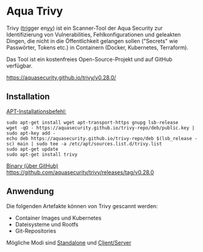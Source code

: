 # Aqua Trivy

Trivy (<u>tri</u>gger en<u>vy</u>) ist ein Scanner-Tool  der Aqua Security zur Identifizierung von Vulnerabilities, Fehlkonfigurationen und geleakten Dingen, die nicht in die Öffentlichkeit gelangen sollen ("Secrets" wie Passwörter, Tokens etc.) in Containern (Docker, Kubernetes, Terraform).

Das Tool ist ein kostenfreies Open-Source-Projekt und auf GitHub verfügbar.

https://aquasecurity.github.io/trivy/v0.28.0/

## Installation
<u>APT-Installationsbefehl:</u>
```
sudo apt-get install wget apt-transport-https gnupg lsb-release
wget -qO - https://aquasecurity.github.io/trivy-repo/deb/public.key | sudo apt-key add -
echo deb https://aquasecurity.github.io/trivy-repo/deb $(lsb_release -sc) main | sudo tee -a /etc/apt/sources.list.d/trivy.list
sudo apt-get update
sudo apt-get install trivy
```

<u>Binary (über GitHub)</u>
https://github.com/aquasecurity/trivy/releases/tag/v0.28.0

## Anwendung

Die folgenden Artefakte können von Trivy gescannt werden:

- Container Images und Kubernetes
- Dateisysteme und Rootfs
- Git-Repositories

Mögliche Modi sind <u>Standalone</u> und <u>Client/Server</u>
